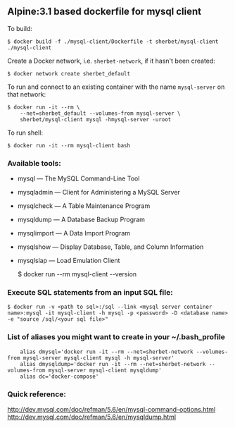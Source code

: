 ## Alpine:3.1 based dockerfile for mysql client

To build:

    $ docker build -f ./mysql-client/Dockerfile -t sherbet/mysql-client ./mysql-client

Create a Docker network, i.e. `sherbet-network`, if it hasn't been created:

    $ docker network create sherbet_default

To run and connect to an existing container with the name `mysql-server` on that network:

    $ docker run -it --rm \
        --net=sherbet_default --volumes-from mysql-server \
        sherbet/mysql-client mysql -hmysql-server -uroot

To run shell:

    $ docker run -it --rm mysql-client bash

### Available tools:

* mysql — The MySQL Command-Line Tool
* mysqladmin — Client for Administering a MySQL Server
* mysqlcheck — A Table Maintenance Program
* mysqldump — A Database Backup Program
* mysqlimport — A Data Import Program
* mysqlshow — Display Database, Table, and Column Information
* mysqlslap — Load Emulation Client


    $ docker run --rm mysql-client <TOOL> --version


### Execute SQL statements from an input SQL file:

    $ docker run -v <path to sql>:/sql --link <mysql server container name>:mysql -it mysql-client -h mysql -p <password> -D <database name> -e "source /sql/<your sql file>"

### List of aliases you might want to create in your ~/.bash_profile

        alias dmysql='docker run -it --rm --net=sherbet-network --volumes-from mysql-server mysql-client mysql -h mysql-server'
        alias dmysqldump='docker run -it --rm --net=sherbet-network --volumes-from mysql-server mysql-client mysqldump'
        alias dc='docker-compose'


### Quick reference:

http://dev.mysql.com/doc/refman/5.6/en/mysql-command-options.html
http://dev.mysql.com/doc/refman/5.6/en/mysqldump.html

